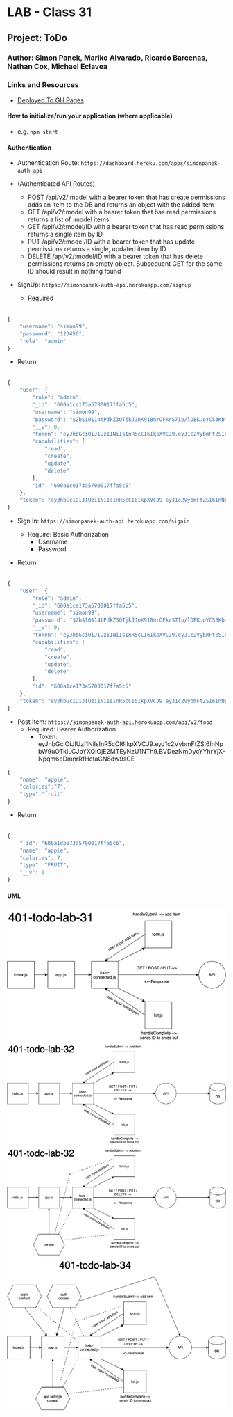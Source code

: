 # LAB - Class 31

## Project: ToDo

### Author: Simon Panek, Mariko Alvarado, Ricardo Barcenas, Nathan Cox, Michael Eclavea

### Links and Resources

- [Deployed To GH Pages](https://simon-panek.github.io/todo/)

#### How to initialize/run your application (where applicable)

- e.g. `npm start`

#### Authentication

- Authentication Route: `https://dashboard.heroku.com/apps/simonpanek-auth-api`

- (Authenticated API Routes)
  - POST /api/v2/:model with a bearer token that has create permissions adds an item to the DB and returns an object with the added item
  - GET /api/v2/:model with a bearer token that has read permissions returns a list of :model items
  - GET /api/v2/:model/ID with a bearer token that has read permissions returns a single item by ID
  - PUT /api/v2/:model/ID with a bearer token that has update permissions returns a single, updated item by ID
  - DELETE /api/v2/:model/ID with a bearer token that has delete permissions returns an empty object. Subsequent GET for the same ID should result in nothing found

- SignUp: `https://simonpanek-auth-api.herokuapp.com/signup`
  - Required

```js

{
    "username": "simon99",
    "password": "123456",
    "role": "admin"
}

```

- Return

```js

{
    "user": {
        "role": "admin",
        "_id": "600a1ce173a5700017ffa5c5",
        "username": "simon99",
        "password": "$2b$10$14tPdkZ3QTjkJJnX918nrOFkrS7Ip/lDEK.oYCS3KbtEUR8Knp9Sm",
        "__v": 0,
        "token": "eyJhbGciOiJIUzI1NiIsInR5cCI6IkpXVCJ9.eyJ1c2VybmFtZSI6InNpbW9uOTkiLCJpYXQiOjE2MTEyNzU0ODl9.BBwARWR59bDsADlFhG5yUOzuuVKJ2EkOHg3bvHKF4TM",
        "capabilities": [
            "read",
            "create",
            "update",
            "delete"
        ],
        "id": "600a1ce173a5700017ffa5c5"
    },
    "token": "eyJhbGciOiJIUzI1NiIsInR5cCI6IkpXVCJ9.eyJ1c2VybmFtZSI6InNpbW9uOTkiLCJpYXQiOjE2MTEyNzU0ODl9.BBwARWR59bDsADlFhG5yUOzuuVKJ2EkOHg3bvHKF4TM"
}

```

- Sign In: `https://simonpanek-auth-api.herokuapp.com/signin`
  - Require: Basic Authorization
    - Username
    - Password

- Return

```js

{
    "user": {
        "role": "admin",
        "_id": "600a1ce173a5700017ffa5c5",
        "username": "simon99",
        "password": "$2b$10$14tPdkZ3QTjkJJnX918nrOFkrS7Ip/lDEK.oYCS3KbtEUR8Knp9Sm",
        "__v": 0,
        "token": "eyJhbGciOiJIUzI1NiIsInR5cCI6IkpXVCJ9.eyJ1c2VybmFtZSI6InNpbW9uOTkiLCJpYXQiOjE2MTEyNzU1NTh9.BVDezNmDycYYhrYjX-Npqm6eDmnrRfHctaCN8dw9sCE",
        "capabilities": [
            "read",
            "create",
            "update",
            "delete"
        ],
        "id": "600a1ce173a5700017ffa5c5"
    },
    "token": "eyJhbGciOiJIUzI1NiIsInR5cCI6IkpXVCJ9.eyJ1c2VybmFtZSI6InNpbW9uOTkiLCJpYXQiOjE2MTEyNzU1NTh9.BVDezNmDycYYhrYjX-Npqm6eDmnrRfHctaCN8dw9sCE"
}

```

- Post Item: `https://simonpanek-auth-api.herokuapp.com/api/v2/food`
  - Required: Bearer Authorization
    - Token: eyJhbGciOiJIUzI1NiIsInR5cCI6IkpXVCJ9.eyJ1c2VybmFtZSI6InNpbW9uOTkiLCJpYXQiOjE2MTEyNzU1NTh9.BVDezNmDycYYhrYjX-Npqm6eDmnrRfHctaCN8dw9sCE

```js
{
    "name": "apple",
    "calories":"7",
    "type":"fruit"
}
```

- Return

```js

{
    "_id": "600a1db673a5700017ffa5c6",
    "name": "apple",
    "calories": 7,
    "type": "FRUIT",
    "__v": 0
}

```

#### UML

![UML Diagram Phase 1](401-todo-lab-31.png)
![UML Diagram Phase 2](401-todo-lab-32.png)
![UML Diagram Phase 3](401-todo-lab-33.png)
![UML Diagram Phase 4](401-todo-lab-34.png)
